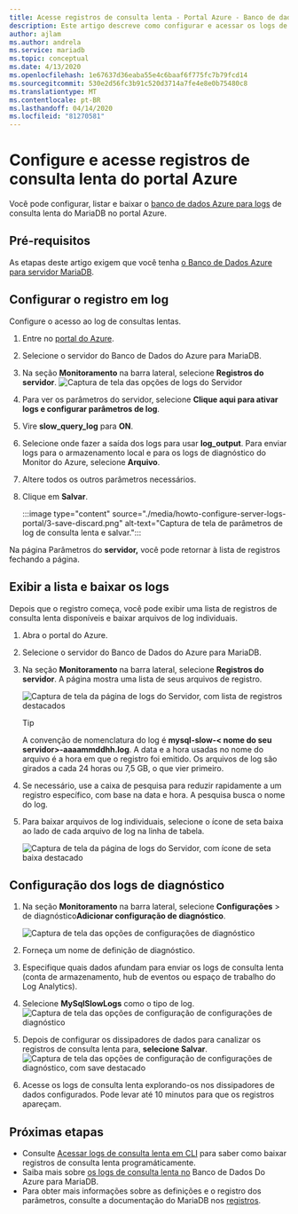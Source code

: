 ```yaml
---
title: Acesse registros de consulta lenta - Portal Azure - Banco de dados Do Azure para MariaDB
description: Este artigo descreve como configurar e acessar os logs de consulta lenta no Banco de Dados Do Azure para MariaDB a partir do portal Azure.
author: ajlam
ms.author: andrela
ms.service: mariadb
ms.topic: conceptual
ms.date: 4/13/2020
ms.openlocfilehash: 1e67637d36eaba55e4c6baaf6f775fc7b79fcd14
ms.sourcegitcommit: 530e2d56fc3b91c520d3714a7fe4e8e0b75480c8
ms.translationtype: MT
ms.contentlocale: pt-BR
ms.lasthandoff: 04/14/2020
ms.locfileid: "81270581"
---
```

# <a name="configure-and-access-slow-query-logs-from-the-azure-portal"></a>Configure e acesse registros de consulta lenta do portal Azure

Você pode configurar, listar e baixar o [banco de dados Azure para logs](concepts-server-logs.md) de consulta lenta do MariaDB no portal Azure.

## <a name="prerequisites"></a>Pré-requisitos
As etapas deste artigo exigem que você tenha [o Banco de Dados Azure para servidor MariaDB](quickstart-create-mariadb-server-database-using-azure-portal.md).

## <a name="configure-logging"></a>Configurar o registro em log
Configure o acesso ao log de consultas lentas. 

1. Entre no [portal do Azure](https://portal.azure.com/).

2. Selecione o servidor do Banco de Dados do Azure para MariaDB.

3. Na seção **Monitoramento** na barra lateral, selecione **Registros do servidor**. 
   ![Captura de tela das opções de logs do Servidor](./media/howto-configure-server-logs-portal/1-select-server-logs-configure.png)

4. Para ver os parâmetros do servidor, selecione **Clique aqui para ativar logs e configurar parâmetros de log**.

5. Vire **slow_query_log** para **ON**.

6. Selecione onde fazer a saída dos logs para usar **log_output**. Para enviar logs para o armazenamento local e para os logs de diagnóstico do Monitor do Azure, selecione **Arquivo**. 

7. Altere todos os outros parâmetros necessários. 

8. Clique em **Salvar**. 

   :::image type="content" source="./media/howto-configure-server-logs-portal/3-save-discard.png" alt-text="Captura de tela de parâmetros de log de consulta lenta e salvar.":::

Na página Parâmetros do **servidor,** você pode retornar à lista de registros fechando a página.

## <a name="view-list-and-download-logs"></a>Exibir a lista e baixar os logs
Depois que o registro começa, você pode exibir uma lista de registros de consulta lenta disponíveis e baixar arquivos de log individuais. 

1. Abra o portal do Azure.

2. Selecione o servidor do Banco de Dados do Azure para MariaDB.

3. Na seção **Monitoramento** na barra lateral, selecione **Registros do servidor**. A página mostra uma lista de seus arquivos de registro.

   ![Captura de tela da página de logs do Servidor, com lista de registros destacados](./media/howto-configure-server-logs-portal/4-server-logs-list.png)

   > [!TIP]
   > A convenção de nomenclatura do log é **mysql-slow-< nome do seu servidor>-aaaammddhh.log**. A data e a hora usadas no nome do arquivo é a hora em que o registro foi emitido. Os arquivos de log são girados a cada 24 horas ou 7,5 GB, o que vier primeiro.

4. Se necessário, use a caixa de pesquisa para reduzir rapidamente a um registro específico, com base na data e hora. A pesquisa busca o nome do log.

5. Para baixar arquivos de log individuais, selecione o ícone de seta baixa ao lado de cada arquivo de log na linha de tabela.

   ![Captura de tela da página de logs do Servidor, com ícone de seta baixa destacado](./media/howto-configure-server-logs-portal/5-download.png)

## <a name="set-up-diagnostic-logs"></a>Configuração dos logs de diagnóstico

1. Na seção **Monitoramento** na barra lateral, selecione **Configurações** > de diagnóstico**Adicionar configuração de diagnóstico**.

   ![Captura de tela das opções de configurações de diagnóstico](./media/howto-configure-server-logs-portal/add-diagnostic-setting.png)

1. Forneça um nome de definição de diagnóstico.

1. Especifique quais dados afundam para enviar os logs de consulta lenta (conta de armazenamento, hub de eventos ou espaço de trabalho do Log Analytics).

1. Selecione **MySqlSlowLogs** como o tipo de log.
![Captura de tela das opções de configuração de configurações de diagnóstico](./media/howto-configure-server-logs-portal/configure-diagnostic-setting.png)

1. Depois de configurar os dissipadores de dados para canalizar os registros de consulta lenta para, **selecione Salvar**.
![Captura de tela das opções de configuração de configurações de diagnóstico, com save destacado](./media/howto-configure-server-logs-portal/save-diagnostic-setting.png)

1. Acesse os logs de consulta lenta explorando-os nos dissipadores de dados configurados. Pode levar até 10 minutos para que os registros apareçam.

## <a name="next-steps"></a>Próximas etapas
- Consulte [Acessar logs de consulta lenta em CLI](howto-configure-server-logs-cli.md) para saber como baixar registros de consulta lenta programáticamente.
- Saiba mais sobre [os logs de consulta lenta no](concepts-server-logs.md) Banco de Dados Do Azure para MariaDB.
- Para obter mais informações sobre as definições e o registro dos parâmetros, consulte a documentação do MariaDB nos [registros](https://mariadb.com/kb/en/library/slow-query-log-overview/).